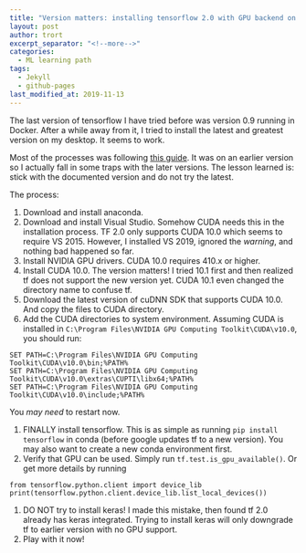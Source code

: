 ```yaml
---
title: "Version matters: installing tensorflow 2.0 with GPU backend on Windows 10"
layout: post
author: trort
excerpt_separator: "<!--more-->"
categories:
  - ML learning path
tags:
  - Jekyll
  - github-pages
last_modified_at: 2019-11-13
---
```

The last version of tensorflow I have tried before was version 0.9 running in Docker.
After a while away from it, I tried to install the latest and greatest version on my desktop.
It seems to work.
<!--more-->

Most of the processes was following [this guide](https://medium.com/@ab9.bhatia/set-up-gpu-accelerated-tensorflow-keras-on-windows-10-with-anaconda-e71bfa9506d1).
It was on an earlier version so I actually fall in some traps with the later versions.
The lesson learned is: stick with the documented version and do not try the latest.

The process:
1. Download and install anaconda.
1. Download and install Visual Studio.
Somehow CUDA needs this in the installation process. TF 2.0 only supports CUDA 10.0 which seems to require VS 2015. However, I installed VS 2019, ignored the _warning_, and nothing bad happened so far.
1. Install NVIDIA GPU drivers.
CUDA 10.0 requires 410.x or higher.
1. Install CUDA 10.0.
The version matters! I tried 10.1 first and then realized tf does not support the new version yet.
CUDA 10.1 even changed the directory name to confuse tf.
1. Download the latest version of cuDNN SDK that supports CUDA 10.0.
And copy the files to CUDA directory.
1. Add the CUDA directories to system environment.
Assuming CUDA is installed in `C:\Program Files\NVIDIA GPU Computing Toolkit\CUDA\v10.0`, you should run:
```
SET PATH=C:\Program Files\NVIDIA GPU Computing Toolkit\CUDA\v10.0\bin;%PATH%
SET PATH=C:\Program Files\NVIDIA GPU Computing Toolkit\CUDA\v10.0\extras\CUPTI\libx64;%PATH%
SET PATH=C:\Program Files\NVIDIA GPU Computing Toolkit\CUDA\v10.0\include;%PATH%
```
You _may need_ to restart now.
1. FINALLY install tensorflow.
This is as simple as running `pip install tensorflow` in conda (before google updates tf to a new version).
You may also want to create a new conda environment first.
1. Verify that GPU can be used.
Simply run `tf.test.is_gpu_available()`. Or get more details by running
```
from tensorflow.python.client import device_lib
print(tensorflow.python.client.device_lib.list_local_devices())
```
1. DO NOT try to install keras!
I made this mistake, then found tf 2.0 already has keras integrated.
Trying to install keras will only downgrade tf to earlier version with no GPU support.
1. Play with it now!